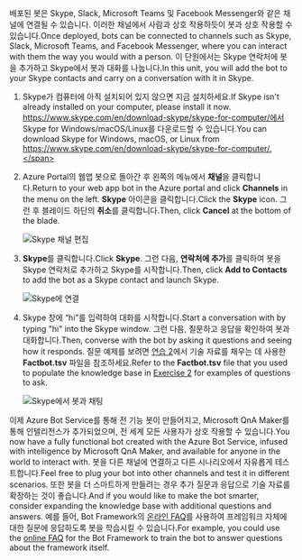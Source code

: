 <span data-ttu-id="7560d-101">배포된 봇은 Skype, Slack, Microsoft Teams 및 Facebook Messenger와 같은 채널에 연결될 수 있습니다. 이러한 채널에서 사람과 상호 작용하듯이 봇과 상호 작용할 수 있습니다.</span><span class="sxs-lookup"><span data-stu-id="7560d-101">Once deployed, bots can be connected to channels such as Skype, Slack, Microsoft Teams, and Facebook Messenger, where you can interact with them the way you would with a person.</span></span> <span data-ttu-id="7560d-102">이 단원에서는 Skype 연락처에 봇을 추가하고 Skype에서 봇과 대화를 나눕니다.</span><span class="sxs-lookup"><span data-stu-id="7560d-102">In this unit, you will add the bot to your Skype contacts and carry on a conversation with it in Skype.</span></span>

1. <span data-ttu-id="7560d-103">Skype가 컴퓨터에 아직 설치되어 있지 않으면 지금 설치하세요.</span><span class="sxs-lookup"><span data-stu-id="7560d-103">If Skype isn't already installed on your computer, please install it now.</span></span> <span data-ttu-id="7560d-104">https://www.skype.com/en/download-skype/skype-for-computer/에서 Skype for Windows/macOS/Linux를 다운로드할 수 있습니다.</span><span class="sxs-lookup"><span data-stu-id="7560d-104">You can download Skype for Windows, macOS, or Linux from https://www.skype.com/en/download-skype/skype-for-computer/.</span></span>

1. <span data-ttu-id="7560d-105">Azure Portal의 웹앱 봇으로 돌아간 후 왼쪽의 메뉴에서 **채널**을 클릭합니다.</span><span class="sxs-lookup"><span data-stu-id="7560d-105">Return to your web app bot in the Azure portal and click **Channels** in the menu on the left.</span></span> <span data-ttu-id="7560d-106">**Skype** 아이콘을 클릭합니다.</span><span class="sxs-lookup"><span data-stu-id="7560d-106">Click the **Skype** icon.</span></span> <span data-ttu-id="7560d-107">그런 후 블레이드 하단의 **취소**를 클릭합니다.</span><span class="sxs-lookup"><span data-stu-id="7560d-107">Then, click **Cancel** at the bottom of the blade.</span></span>

    ![Skype 채널 편집](../media-draft/7-portal-edit-skype.png)

1. <span data-ttu-id="7560d-109">**Skype**를 클릭합니다.</span><span class="sxs-lookup"><span data-stu-id="7560d-109">Click **Skype**.</span></span> <span data-ttu-id="7560d-110">그런 다음, **연락처에 추가**를 클릭하여 봇을 Skype 연락처로 추가하고 Skype를 시작합니다.</span><span class="sxs-lookup"><span data-stu-id="7560d-110">Then, click **Add to Contacts** to add the bot as a Skype contact and launch Skype.</span></span>

    ![Skype에 연결](../media-draft/7-portal-click-skype.png)

1. <span data-ttu-id="7560d-112">Skype 창에 “hi”를 입력하여 대화를 시작합니다.</span><span class="sxs-lookup"><span data-stu-id="7560d-112">Start a conversation with by typing "hi" into the Skype window.</span></span> <span data-ttu-id="7560d-113">그런 다음, 질문하고 응답을 확인하여 봇과 대화합니다.</span><span class="sxs-lookup"><span data-stu-id="7560d-113">Then, converse with the bot by asking it questions and seeing how it responds.</span></span> <span data-ttu-id="7560d-114">질문 예제를 보려면 [연습 2](#Exercise2)에서 기술 자료를 채우는 데 사용한 **Factbot.tsv** 파일을 참조하세요.</span><span class="sxs-lookup"><span data-stu-id="7560d-114">Refer to the **Factbot.tsv** file that you used to populate the knowledge base in [Exercise 2](#Exercise2) for examples of questions to ask.</span></span>
 
    ![Skype에서 봇과 채팅](../media-draft/7-skype-responses.png)

<span data-ttu-id="7560d-116">이제 Azure Bot Service를 통해 전 기능 봇이 만들어지고, Microsoft QnA Maker를 통해 인텔리전스가 추가되었으며, 전 세계 모든 사용자가 상호 작용할 수 있습니다.</span><span class="sxs-lookup"><span data-stu-id="7560d-116">You now have a fully functional bot created with the Azure Bot Service, infused with intelligence by Microsoft QnA Maker, and available for anyone in the world to interact with.</span></span> <span data-ttu-id="7560d-117">봇을 다른 채널에 연결하고 다른 시나리오에서 자유롭게 테스트합니다.</span><span class="sxs-lookup"><span data-stu-id="7560d-117">Feel free to plug your bot into other channels and test it in different scenarios.</span></span> <span data-ttu-id="7560d-118">또한 봇을 더 스마트하게 만들려는 경우 추가 질문과 응답으로 기술 자료를 확장하는 것이 좋습니다.</span><span class="sxs-lookup"><span data-stu-id="7560d-118">And if you would like to make the bot smarter, consider expanding the knowledge base with additional questions and answers.</span></span> <span data-ttu-id="7560d-119">예를 들어, Bot Framework의 [온라인 FAQ](https://docs.microsoft.com/azure/bot-service/bot-service-resources-bot-framework-faq?view=azure-bot-service-3.0)를 사용하여 프레임워크 자체에 대한 질문에 응답하도록 봇을 학습시킬 수 있습니다.</span><span class="sxs-lookup"><span data-stu-id="7560d-119">For example, you could use the [online FAQ](https://docs.microsoft.com/azure/bot-service/bot-service-resources-bot-framework-faq?view=azure-bot-service-3.0) for the Bot Framework to train the bot to answer questions about the framework itself.</span></span>